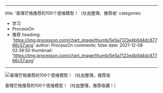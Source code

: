 
---
title: '查理芒格推荐的100个思维模型！（吐血整理，推荐收'
categories: 
 - 学习
 - ProcessOn
 - 推荐
headimg: 'https://img.processon.com/chart_image/thumb/5e5a7123e4b0d4dc87766c57.png'
author: ProcessOn
comments: false
date: 2021-12-08 02:39:50
thumbnail: 'https://img.processon.com/chart_image/thumb/5e5a7123e4b0d4dc87766c57.png'
---

<div>   
<img class="thumb" alt="查理芒格推荐的100个思维模型！（吐血整理，推荐收" src="https://img.processon.com/chart_image/thumb/5e5a7123e4b0d4dc87766c57.png" referrerpolicy="no-referrer">
<p>查理芒格推荐的100个思维模型！（吐血整理，推荐收藏！）</p>  
</div>
            